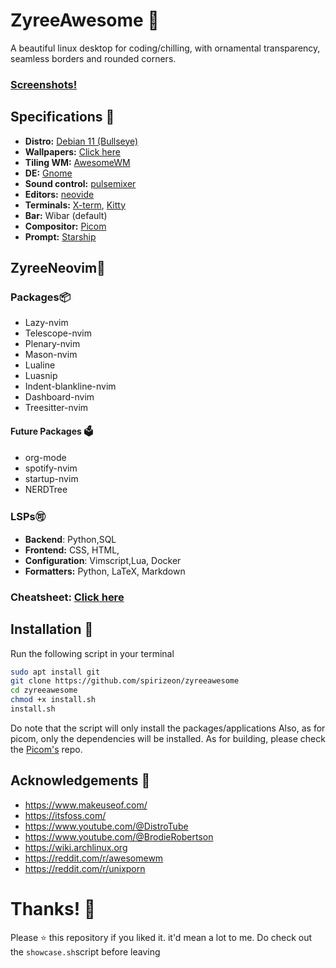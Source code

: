 
# ZyreeAwesome 💖
A beautiful linux desktop for coding/chilling, with ornamental transparency, seamless borders and rounded corners.
</br>
### [Screenshots!](https://imgur.com/a/bAXE4eJ)
## Specifications 🌸
- **Distro:** [Debian 11 (Bullseye)](https://wiki.debian.org/DebianBullseye)
- **Wallpapers:** [Click here](https://github.com/spirizeon/backdrop)
- **Tiling WM:** [AwesomeWM](https://awesomewm.org/)
- **DE:** [Gnome](https://www.gnome.org/)
- **Sound control:** [pulsemixer](https://github.com/GeorgeFilipkin/pulsemixer)
- **Editors:** [neovide](https://github.com/neovide/neovide)
- **Terminals:** [X-term](https://invisible-island.net/xterm/), [Kitty](https://github.com/kovidgoyal/kitty)
- **Bar:** Wibar (default)
- **Compositor:** [Picom](https://github.com/yshui/picom)
- **Prompt:** [Starship](https://starship.rs/)


## ZyreeNeovim🤘

### Packages📦
- Lazy-nvim 
- Telescope-nvim
- Plenary-nvim
- Mason-nvim
- Lualine 
- Luasnip
- Indent-blankline-nvim
- Dashboard-nvim 
- Treesitter-nvim 

#### Future Packages 🗳️
- org-mode
- spotify-nvim 
- startup-nvim 
- NERDTree
### LSPs🉑
- **Backend**: Python,SQL 
- **Frontend:** CSS, HTML,
- **Configuration**: Vimscript,Lua, Docker
- **Formatters:** Python, LaTeX, Markdown
### **Cheatsheet:** [Click here](https://devhints.io/vim) 

## Installation 💮
Run the following script in your terminal
```bash
sudo apt install git
git clone https://github.com/spirizeon/zyreeawesome
cd zyreeawesome
chmod +x install.sh
install.sh
```
Do note that the script will only install the packages/applications 
Also, as for picom, only the dependencies will be installed. As for building, please check the [Picom's](https://github.com/yshui/picom) repo.
## Acknowledgements 🎴
- https://www.makeuseof.com/
- https://itsfoss.com/
- https://www.youtube.com/@DistroTube
- https://www.youtube.com/@BrodieRobertson
- https://wiki.archlinux.org
- https://reddit.com/r/awesomewm
- https://reddit.com/r/unixporn


# Thanks! 💐
Please ⭐ this repository if you liked it. it'd mean a lot to me.
Do check out the `showcase.sh`script before leaving

